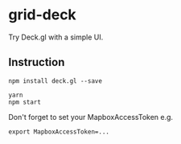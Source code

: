 # grid-deck

Try Deck.gl with a simple UI.

## Instruction

```
npm install deck.gl --save

yarn
npm start
```

Don't forget to set your MapboxAccessToken e.g.

```
export MapboxAccessToken=...
```
